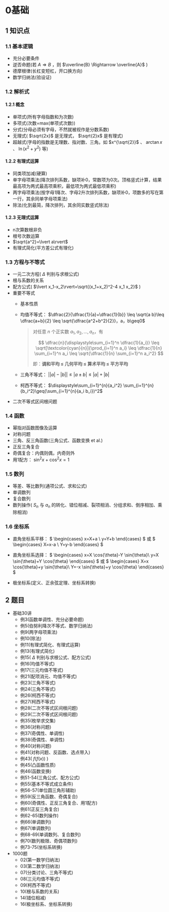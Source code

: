 # 0基础

## 1 知识点

### 1.1 基本逻辑

* 充分必要条件
* 逆否命题(若 $A\Rightarrow B$ ，则 $\overline{B} \Rightarrow \overline{A}$ )
* 德摩根律(长杠变短杠，开口换方向)
* 数学归纳法(验设证)

### 1.2 解析式

#### 1.2.1 概念

* 单项式(所有字母指数和为次数)
* 多项式(次数=max(单项式次数))
* 分式(分母必须有字母，不然就被视作是分数系数)
* 无理式( $\sqrt{2x}$ 是无理式， $\sqrt{2}x$ 是有理式)
* 超越式(字母的指数是无理数、指对数、三角。如 $x^{\sqrt{2}}$ 、 $\arctan{x}$ 、 $\ln{(x^2 + y^2)}$ 等)
  
#### 1.2.2 有理式运算

* 同类项加减(硬算)
* 单字母项乘法(降次排列系数，缺项补0，常数项为0次。顶格竖式计算，结果最高项为两式最高项乘积，最低项为两式最低项乘积)
* 两字母项乘法(按字母1降次、字母2升次排列系数，缺项补0，项数多的写在第一行，其余同单字母项乘法)
* 除法(化到最简，降次排列，其余同实数竖式除法)

#### 1.2.3 无理式运算

* n次算数根非负
* 根号次数运算
* $\sqrt{a^2}=\lvert a\rvert$
* 有理式简化(平方差公式有理化)

### 1.3 方程与不等式

* 一元二次方程( $\Delta$ 判别与求根公式)
* 根与系数的关系
* 配方公式( $\lvert x_1-x_2\rvert=\sqrt{(x_1+x_2)^2-4 x_1 x_2}$ )
* 重要不等式
  * 基本性质
  * 均值不等式： $\dfrac{2}{\dfrac{1}{a}+\dfrac{1}{b}} \leq \sqrt{a b}\leq \dfrac{a+b}{2} \leq \sqrt{\dfrac{a^2+b^2}{2}}，a，b\geq0$
  
    > 对任意 $n$ 个正实数 $a_1, a_2, \dots, a_n$，有
    >
    > $$
    > \dfrac{n}{\displaystyle\sum_{i=1}^n \dfrac{1}{a_i}}
    > \leq
    > \sqrt[\textcolor{cyan}{n}]{\prod_{i=1}^n a_i}
    > \leq
    > \dfrac{1}{n} \sum_{i=1}^n a_i
    > \leq
    > \sqrt{\dfrac{1}{n} \sum_{i=1}^n a_i^2}
    > $$
    >
    > 即：**调和平均 ≤ 几何平均 ≤ 算术平均 ≤ 平方平均**

  * 三角不等式： $\lvert \lvert a\rvert -\lvert b\rvert \rvert\leq\lvert a\pm b\rvert\leq\lvert a\rvert+\lvert b\rvert$
  * 柯西不等式： $\displaystyle\sum_{i=1}^{n}{a_i^2} \sum_{i=1}^{n}{b_i^2}\geq(\sum_{i=1}^{n}{a_i b_i})^2$
* 二次不等式区间根问题

### 1.4 函数

* 幂指对函数图像及运算
* 对称问题
* 三角、反三角函数(三角公式、函数变换 et al.)
* 正反三角复合
* 奇偶复合：内偶则偶，内奇则外
* 用1配方： $\sin^2{x}+\cos^2x=1$

### 1.5 数列

* 等差、等比数列(通项公式、求和公式)
* 单调数列
* 复合数列
* 数列操作( $S_n$ 与 $a_n$ 的转化、错位相减、裂项相消、分组求和、倒序相加、乘除相消)

### 1.6 坐标系

* 直角坐标系平移：
$
\begin{cases}
x=X+a \\
y=Y+b
\end{cases}
$
或
$
\begin{cases}
X=x-a \\
Y=y-b
\end{cases}
$

* 直角坐标系选择：
$
\begin{cases}
x=X \cos{\theta}-Y \sin{\theta}\\
y=X \sin{\theta}+Y \cos{\theta}
\end{cases}
$
或
$
\begin{cases}
X=x \cos{\theta}+y \sin{\theta}\\
Y=-x \sin{\theta}+y \cos{\theta}
\end{cases}
$

* 极坐标系(定义、正余弦定理、坐标系转换)

## 2 题目

* 基础30讲
  * 例3(函数单调性、充分必要命题)
  * 例5(伯努利降次不等式、数学归纳法)
  * 例9(两字母项乘法)
  * 例10(除法)
  * 例11(有理式简化、有理式运算)
  * 例13(有理式简化)
  * 例15( $\Delta$ 判别与求根公式、配方公式)
  * 例16(均值不等式)
  * 例17(三元均值不等式)
  * 例21(配项消元、均值不等式)
  * 例23(三角不等式)
  * 例24(三角不等式)
  * 例26(柯西不等式)
  * 例27(柯西不等式)
  * 例28(二次不等式区间根问题)
  * 例29(二次不等式区间根问题)
  * 例35(枚举求交集)
  * 例36(对称问题)
  * 例37(奇偶性、单调性)
  * 例38(奇偶性、单调性)
  * 例40(对称问题)
  * 例41(对称问题、反函数、选点带入)
  * 例43( $f(f(x))$ )
  * 例45(凸函数性质)
  * 例46(函数变换)
  * 例51-54(三角公式、配方公式)
  * 例55(基本不等式成立条件)
  * 例56-57(单位圆三角形辅助)
  * 例59(反三角函数、奇偶复合)
  * 例60(奇偶性、正反三角复合、用1配方)
  * 例61(正反三角复合)
  * 例62-65(数列操作)
  * 例66(单调数列)
  * 例67(单调数列)
  * 例68-69(单调数列、复合数列)
  * 例70(数列极限、奇偶项数列)
  * 例73-75(坐标系转换)
* 1000题
  * 02(第一数学归纳法)
  * 03(第二数学归纳法)
  * 07(分类讨论、三角不等式)
  * 08(三元均值不等式)
  * 09(柯西不等式)
  * 10(根与系数的关系)
  * 14(错位相减)
  * 16(极坐标系、坐标系转换)
